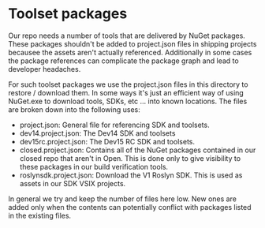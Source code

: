 # Toolset packages

Our repo needs a number of tools that are delivered by NuGet packages.  These packages shouldn't be added to project.json files in shipping projects becausee the assets aren't actually referenced.  Additionally in some cases the package references can complicate the package graph and lead to developer headaches.  

For such toolset packages we use the project.json files in this directory to restore / download them.  In some ways it's just an efficient way of using NuGet.exe to download tools, SDKs, etc ... into known locations.  The files are broken down into the following uses:

- project.json: General file for referencing SDK and toolsets.
- dev14.project.json: The Dev14 SDK and toolsets
- dev15rc.project.json: The Dev15 RC SDK and toolsets.  
- closed.project.json: Contains all of the NuGet packages contained in our closed repo that aren't in Open.  This is done only to give visibility to these packages in our build verification tools. 
- roslynsdk.project.json: Download the V1 Roslyn SDK.  This is used as assets in our SDK VSIX projects.

In general we try and keep the number of files here low.  New ones are added only when the contents can potentially conflict with packages listed in the existing files.
